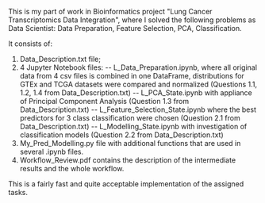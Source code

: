 This is my part of work in Bioinformatics project 
"Lung Cancer Transcriptomics Data Integration",
where I solved the following problems as Data Scientist:
Data Preparation, Feature Selection, PCA, Classification.

It consists of:
 1) Data_Description.txt file;
 2) 4 Jupyter Notebook files:
	-- L_Data_Preparation.ipynb, where 
		all original data from 4 csv files is combined in one DataFrame, 
		distributions for GTEx and TCGA datasets were compared and normalized
		(Questions 1.1, 1.2, 1.4 from Data_Description.txt)
	-- L_PCA_State.ipynb with appliance of Principal Component Analysis
		(Question 1.3 from Data_Description.txt)
	-- L_Feature_Selection_State.ipynb where 
		the best predictors for 3 class classification were chosen
		(Question 2.1 from Data_Description.txt) 
	-- L_Modelling_State.ipynb with investigation of classification models
		(Question 2.2 from Data_Description.txt)
 3) My_Pred_Modelling.py file with additional functions that are used in several .ipynb files.
 4) Workflow_Review.pdf contains the description of the intermediate results 
	and the whole workflow.

This is a fairly fast and quite acceptable implementation of the assigned tasks.
